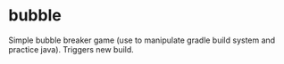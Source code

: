 # bubble
Simple bubble breaker game (use to manipulate gradle build system and practice java).
Triggers new build.
